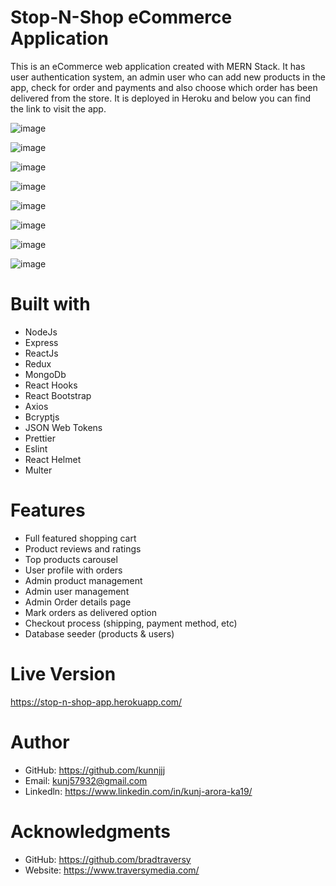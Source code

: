 # Stop-N-Shop eCommerce Application
This is an eCommerce web application created with MERN Stack. It has user authentication system, an admin user who can add new products in the app, check for order and payments and also choose which order has been delivered from the store. It is deployed in Heroku and below you can find the link to visit the app.

![image](https://user-images.githubusercontent.com/82085173/175784567-dbeb3e35-3311-40d2-970b-5a1bfd0a3085.png)

![image](https://user-images.githubusercontent.com/82085173/175784801-681b0af9-bb66-4e23-8380-f9a277371da8.png)

![image](https://user-images.githubusercontent.com/82085173/175784867-efa5cad1-1c65-4e6e-bb26-a4bc381aafd8.png)

![image](https://user-images.githubusercontent.com/82085173/175784883-4e106757-5ccf-41f4-86ea-f1b9abb0f2e0.png)

![image](https://user-images.githubusercontent.com/82085173/175784967-c13e65fc-3524-4505-a331-c72bc2703672.png)

![image](https://user-images.githubusercontent.com/82085173/175784978-d67d39a6-4a82-4ed9-b59b-87d0617c97f2.png)

![image](https://user-images.githubusercontent.com/82085173/175784988-98de2995-f9b3-40eb-8091-373967e002a2.png)

![image](https://user-images.githubusercontent.com/82085173/175785007-c7f61f0e-4ac0-46e9-8744-eb802fba0443.png)

# Built with
* NodeJs
* Express
* ReactJs
* Redux
* MongoDb
* React Hooks
* React Bootstrap
* Axios
* Bcryptjs
* JSON Web Tokens
* Prettier
* Eslint
* React Helmet
* Multer

# Features
* Full featured shopping cart
* Product reviews and ratings
* Top products carousel
* User profile with orders
* Admin product management
* Admin user management
* Admin Order details page
* Mark orders as delivered option
* Checkout process (shipping, payment method, etc)
* Database seeder (products & users)

# Live Version 
https://stop-n-shop-app.herokuapp.com/

# Author 
* GitHub: https://github.com/kunnjjj
* Email: kunj57932@gmail.com
* Linkedln: https://www.linkedin.com/in/kunj-arora-ka19/

# Acknowledgments
* GitHub: https://github.com/bradtraversy
* Website: https://www.traversymedia.com/



